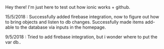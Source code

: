 Hey there! I'm just here to test out how ionic works + github.

15/5/2018 :
Successfully added firebase integration, now to figure out how to bring objects and listen to db changes.
Successfully made items add-able to the database via inputs in the homepage.

9/5/2018 :
Tried to add firebase integration, but i wonder where to put the var db.. 